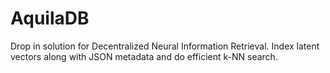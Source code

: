 # AquilaDB
Drop in solution for Decentralized Neural Information Retrieval. Index latent vectors along with JSON metadata and do efficient k-NN search.

